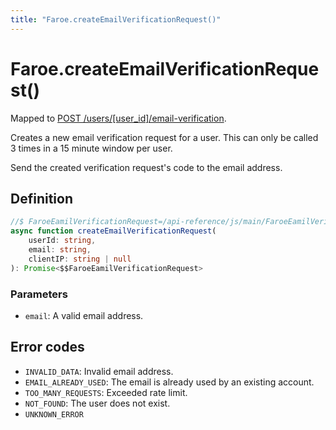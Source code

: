 ```yaml
---
title: "Faroe.createEmailVerificationRequest()"
---
```


# Faroe.createEmailVerificationRequest()

Mapped to [POST /users/\[user_id\]/email-verification](/api-reference/rest/endpoints/post_users_userid_email-verification).

Creates a new email verification request for a user. This can only be called 3 times in a 15 minute window per user.

Send the created verification request's code to the email address.

## Definition

```ts
//$ FaroeEamilVerificationRequest=/api-reference/js/main/FaroeEamilVerificationRequest
async function createEmailVerificationRequest(
    userId: string,
	email: string,
	clientIP: string | null
): Promise<$$FaroeEamilVerificationRequest>
```

### Parameters

- `email`: A valid email address.

## Error codes

- `INVALID_DATA`: Invalid email address.
- `EMAIL_ALREADY_USED`: The email is already used by an existing account.
- `TOO_MANY_REQUESTS`: Exceeded rate limit.
- `NOT_FOUND`: The user does not exist.
- `UNKNOWN_ERROR`

